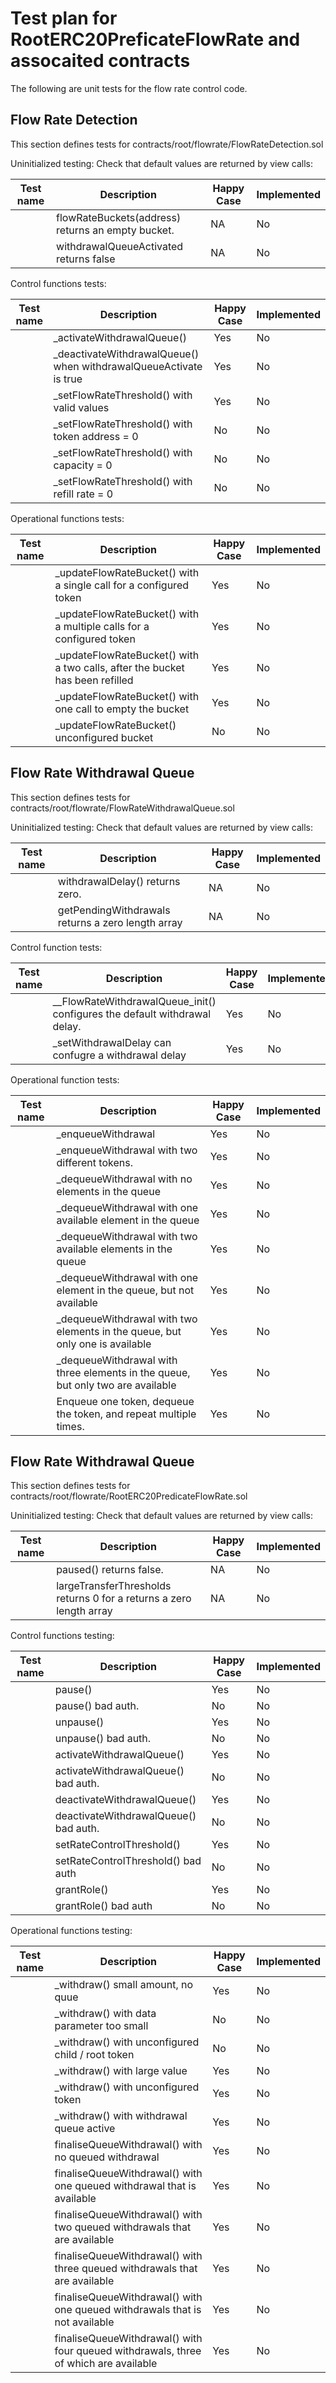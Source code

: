 # Test plan for RootERC20PreficateFlowRate and assocaited contracts

The following are unit tests for the flow rate control code.


## Flow Rate Detection
This section defines tests for contracts/root/flowrate/FlowRateDetection.sol

Uninitialized testing: Check that default values are returned by view calls:

| Test name | Description | Happy Case | Implemented |
|-----------| -----------|-------------|-------------|
|           | flowRateBuckets(address) returns an empty bucket. | NA | No |
|           | withdrawalQueueActivated returns false | NA | No |



Control functions tests:

| Test name | Description | Happy Case | Implemented | 
|-----------|-------------|-------------|-----|
|          | _activateWithdrawalQueue() | Yes | No |
|            | _deactivateWithdrawalQueue() when withdrawalQueueActivate is true | Yes | No |
|           | _setFlowRateThreshold() with valid values | Yes | No |
|           | _setFlowRateThreshold() with token address = 0 | No | No |
|           | _setFlowRateThreshold() with capacity = 0 | No | No |
|           | _setFlowRateThreshold() with refill rate = 0 | No | No |

Operational functions tests:

| Test name | Description | Happy Case | Implemented | 
|-----------|-------------|-------------|-----|
|           | _updateFlowRateBucket() with a single call for a configured token | Yes | No |
|           | _updateFlowRateBucket() with a multiple calls for a configured token | Yes | No |
|           | _updateFlowRateBucket() with a two calls, after the bucket has been refilled | Yes | No |
|           | _updateFlowRateBucket() with one call to empty the bucket | Yes | No |
|           | _updateFlowRateBucket() unconfigured bucket | No | No |


## Flow Rate Withdrawal Queue
This section defines tests for contracts/root/flowrate/FlowRateWithdrawalQueue.sol


Uninitialized testing: Check that default values are returned by view calls:

| Test name | Description | Happy Case | Implemented |
|-----------| -----------|-------------|-------------|
|           | withdrawalDelay() returns zero. | NA | No |
|           | getPendingWithdrawals returns a zero length array | NA | No |


Control function tests: 

| Test name | Description | Happy Case | Implemented |
|-----------| -----------|-------------|-------------|
|           | __FlowRateWithdrawalQueue_init() configures the default withdrawal delay. | Yes | No |
|           | _setWithdrawalDelay can confugre a withdrawal delay | Yes | No |



Operational function tests: 

| Test name | Description | Happy Case | Implemented |
|-----------| -----------|-------------|-------------|
|           | _enqueueWithdrawal | Yes | No |
|           | _enqueueWithdrawal with two different tokens. | Yes | No |
|           | _dequeueWithdrawal with no elements in the queue | Yes | No |
|           | _dequeueWithdrawal with one available element in the queue | Yes | No |
|           | _dequeueWithdrawal with two available elements in the queue | Yes | No |
|           | _dequeueWithdrawal with one element in the queue, but not available | Yes | No |
|           | _dequeueWithdrawal with two elements in the queue, but only one is available | Yes | No |
|           | _dequeueWithdrawal with three elements in the queue, but only two are available | Yes | No |
|           | Enqueue one token, dequeue the token, and repeat multiple times. | Yes | No |


## Flow Rate Withdrawal Queue
This section defines tests for contracts/root/flowrate/RootERC20PredicateFlowRate.sol


Uninitialized testing: Check that default values are returned by view calls:

| Test name | Description | Happy Case | Implemented |
|-----------| -----------|-------------|-------------|
|           | paused() returns false. | NA | No |
|           | largeTransferThresholds returns 0 for a  returns a zero length array | NA | No |


Control functions testing: 

| Test name | Description | Happy Case | Implemented |
|-----------| -----------|-------------|-------------|
|           | pause() | Yes | No |
|           | pause() bad auth. | No | No |
|           | unpause() | Yes | No |
|           | unpause() bad auth. | No | No |
|           | activateWithdrawalQueue() | Yes | No |
|           | activateWithdrawalQueue() bad auth. | No | No |
|           | deactivateWithdrawalQueue() | Yes | No |
|           | deactivateWithdrawalQueue() bad auth. | No | No |
|           | setRateControlThreshold() | Yes | No |
|           | setRateControlThreshold() bad auth| No | No |
|           | grantRole() | Yes | No |
|           | grantRole() bad auth| No | No |


Operational functions testing: 

| Test name | Description | Happy Case | Implemented |
|-----------| -----------|-------------|-------------|
|           | _withdraw() small amount, no quue | Yes | No |
|           | _withdraw() with data parameter too small | No | No |
|           | _withdraw() with unconfigured child / root token | No | No |
|           | _withdraw() with large value | Yes | No |
|           | _withdraw() with unconfigured token | Yes | No |
|           | _withdraw() with withdrawal queue active | Yes | No |
|           | finaliseQueueWithdrawal() with no queued withdrawal | Yes | No |
|           | finaliseQueueWithdrawal() with one queued withdrawal that is available | Yes | No |
|           | finaliseQueueWithdrawal() with two queued withdrawals that are available | Yes | No |
|           | finaliseQueueWithdrawal() with three queued withdrawals that are available | Yes | No |
|           | finaliseQueueWithdrawal() with one queued withdrawals that is not available | Yes | No |
|           | finaliseQueueWithdrawal() with four queued withdrawals, three of which are available | Yes | No |
